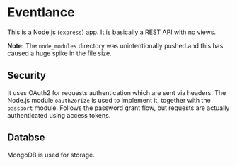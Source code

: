 # Eventlance

This is a Node.js (`express`) app. It is basically a REST API with no views.

**Note:** The `node_modules` directory was unintentionally pushed and this has caused a huge spike in the file size.

## Security
It uses OAuth2 for requests authentication which are sent via headers. The Node.js module `oauth2orize` is used to implement it, together with the `passport` module. 
Follows the password grant flow, but requests are actually authenticated using access tokens.

## Databse
MongoDB is used for storage.
